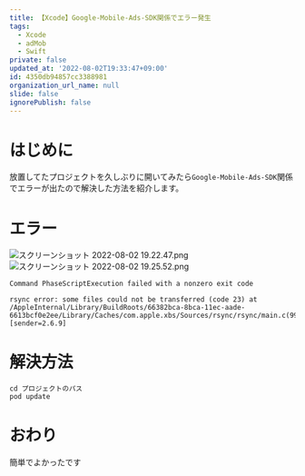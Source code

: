 ```yaml
---
title: 【Xcode】Google-Mobile-Ads-SDK関係でエラー発生
tags:
  - Xcode
  - adMob
  - Swift
private: false
updated_at: '2022-08-02T19:33:47+09:00'
id: 4350db94857cc3388981
organization_url_name: null
slide: false
ignorePublish: false
---
```

# はじめに
放置してたプロジェクトを久しぶりに開いてみたら`Google-Mobile-Ads-SDK`関係でエラーが出たので解決した方法を紹介します。

# エラー
![スクリーンショット 2022-08-02 19.22.47.png](https://qiita-image-store.s3.ap-northeast-1.amazonaws.com/0/1745371/d09b2df5-2349-a863-f74a-0520b6de2474.png)
![スクリーンショット 2022-08-02 19.25.52.png](https://qiita-image-store.s3.ap-northeast-1.amazonaws.com/0/1745371/9b8327b3-e67b-ee24-041a-136050258451.png)
```
Command PhaseScriptExecution failed with a nonzero exit code
```
```
rsync error: some files could not be transferred (code 23) at /AppleInternal/Library/BuildRoots/66382bca-8bca-11ec-aade-6613bcf0e2ee/Library/Caches/com.apple.xbs/Sources/rsync/rsync/main.c(996) [sender=2.6.9]
```
# 解決方法
```
cd プロジェクトのパス
pod update
```

# おわり
簡単でよかったです

